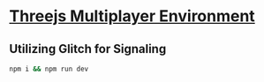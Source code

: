 # [Threejs Multiplayer Environment](https://multiplayer-threejs.netlify.app/)

## Utilizing Glitch for Signaling 

```bash
npm i && npm run dev
```
